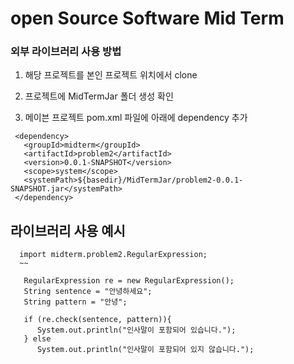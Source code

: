 # open Source Software Mid Term

### 외부 라이브러리 사용 방법

1. 해당 프로젝트를 본인 프로젝트 위치에서 clone

2. 프로젝트에 MidTermJar 폴더 생성 확인

3. 메이븐 프로젝트 pom.xml 파일에 아래에 dependency 추가

~~~~~
 <dependency>
   <groupId>midterm</groupId>
   <artifactId>problem2</artifactId>
   <version>0.0.1-SNAPSHOT</version>
   <scope>system</scope> 
   <systemPath>${basedir}/MidTermJar/problem2-0.0.1-SNAPSHOT.jar</systemPath>
 </dependency>
~~~~~

## 라이브러리 사용 예시

~~~~
  import midterm.problem2.RegularExpression;
  ~~
  
   RegularExpression re = new RegularExpression();
   String sentence = "안녕하세요";
   String pattern = "안녕";
  
   if (re.check(sentence, pattern)){
      System.out.println("인사말이 포함되어 있습니다.");
   } else
      System.out.println("인사말이 포함되어 있지 않습니다.");
  
~~~~
